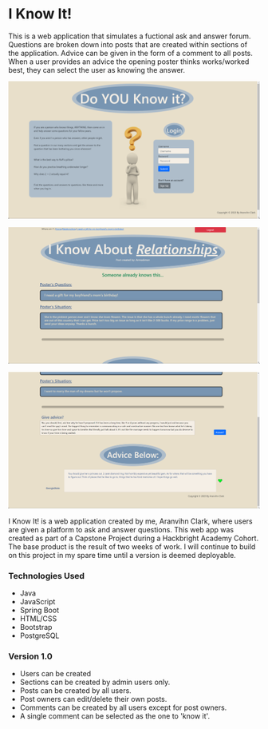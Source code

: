 # I Know It!
This is a web application that simulates a fuctional ask and answer forum. Questions are broken down into posts that are created within sections of the application. Advice can be given in the form of a comment to all posts. When a user provides an advice the opening poster thinks works/worked best, they can select the user as knowing the answer.

![I Know It! Landing Login Page](/iKnowItApp/src/main/resources/static/images/know_it_login.png)

![I Know It! Landing Login Page](/iKnowItApp/src/main/resources/static/images/know_it_post.png)

![I Know It! Landing Login Page](/iKnowItApp/src/main/resources/static/images/know_it_comments.png)

I Know It! is a web application created by me, Aranvihn Clark, where users are given a platform to ask and answer questions. This web app was created as part of a Capstone Project during a Hackbright Academy Cohort. The base product is the result of two weeks of work. I will continue to build on this project in my spare time until a version is deemed deployable.

### Technologies Used
* Java
* JavaScript
* Spring Boot
* HTML/CSS
* Bootstrap
* PostgreSQL

### Version 1.0
- Users can be created
- Sections can be created by admin users only.
- Posts can be created by all users.
- Post owners can edit/delete their own posts.
- Comments can be created by all users except for post owners.
- A single comment can be selected as the one to 'know it'.